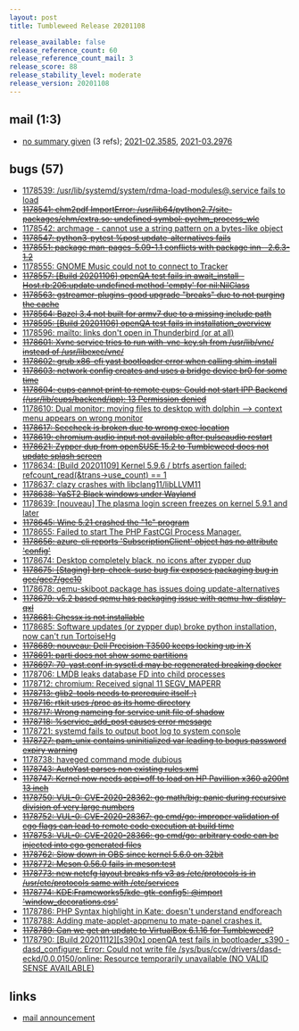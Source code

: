 ```yaml
---
layout: post
title: Tumbleweed Release 20201108

release_available: false
release_reference_count: 60
release_reference_count_mail: 3
release_score: 88
release_stability_level: moderate
release_version: 20201108
---
```


## mail (1:3)

- [no summary given](https://github.com/boombatower/tumbleweed-review/issues/10) (3 refs); [2021-02.3585](https://github.com/boombatower/tumbleweed-review/issues/10), [2021-03.2976](https://github.com/boombatower/tumbleweed-review/issues/10)

## bugs (57)

<!--more-->

- [1178539: /usr/lib/systemd/system/rdma-load-modules@.service fails to load](https://bugzilla.opensuse.org/show_bug.cgi?id=1178539)
- ~~[1178541: chm2pdf    ImportError: /usr/lib64/python2.7/site-packages/chm/extra.so: undefined symbol: pychm_process_wlc](https://bugzilla.opensuse.org/show_bug.cgi?id=1178541)~~
- [1178542: archmage - cannot use a string pattern on a bytes-like object](https://bugzilla.opensuse.org/show_bug.cgi?id=1178542)
- ~~[1178547: python3-pytest %post update-alternatives fails](https://bugzilla.opensuse.org/show_bug.cgi?id=1178547)~~
- ~~[1178551: package man-pages-5.09-1.1 conflicts with package inn--2.6.3-1.2](https://bugzilla.opensuse.org/show_bug.cgi?id=1178551)~~
- [1178555: GNOME Music could not to connect to Tracker](https://bugzilla.opensuse.org/show_bug.cgi?id=1178555)
- ~~[1178557: \[Build 20201106\] openQA test fails in await_install - Host.rb:206:update undefined method 'empty' for nil:NilClass](https://bugzilla.opensuse.org/show_bug.cgi?id=1178557)~~
- ~~[1178563: gstreamer-plugins-good upgrade "breaks" due to not purging the cache](https://bugzilla.opensuse.org/show_bug.cgi?id=1178563)~~
- ~~[1178564: Bazel 3.4 not built for armv7 due to a missing include path](https://bugzilla.opensuse.org/show_bug.cgi?id=1178564)~~
- ~~[1178595: \[Build 20201106\] openQA test fails in installation_overview](https://bugzilla.opensuse.org/show_bug.cgi?id=1178595)~~
- [1178596: mailto: links don't open in Thunderbird (or at all)](https://bugzilla.opensuse.org/show_bug.cgi?id=1178596)
- ~~[1178601: Xvnc service tries to run with-vnc-key.sh from /usr/lib/vnc/ instead of /usr/libexec/vnc/](https://bugzilla.opensuse.org/show_bug.cgi?id=1178601)~~
- ~~[1178602: grub x86-efi yast bootloader error when calling shim-install](https://bugzilla.opensuse.org/show_bug.cgi?id=1178602)~~
- ~~[1178603: network config creates and uses a bridge device br0 for some time](https://bugzilla.opensuse.org/show_bug.cgi?id=1178603)~~
- ~~[1178604: cups cannot print to remote cups: Could not start IPP Backend (/usr/lib/cups/backend/ipp): 13 Permission denied](https://bugzilla.opensuse.org/show_bug.cgi?id=1178604)~~
- [1178610: Dual monitor: moving files to desktop with dolphin --> context menu appears on wrong monitor](https://bugzilla.opensuse.org/show_bug.cgi?id=1178610)
- ~~[1178617: Seccheck is broken due to wrong exec location](https://bugzilla.opensuse.org/show_bug.cgi?id=1178617)~~
- ~~[1178619: chromium audio input not available after pulseaudio restart](https://bugzilla.opensuse.org/show_bug.cgi?id=1178619)~~
- ~~[1178621: Zypper dup from openSUSE 15.2 to Tumbleweed does not update splash screen](https://bugzilla.opensuse.org/show_bug.cgi?id=1178621)~~
- [1178634: \[Build 20201109\] Kernel 5.9.6 / btrfs asertion failed: refcount_read(&trans->use_count) == 1](https://bugzilla.opensuse.org/show_bug.cgi?id=1178634)
- [1178637: clazy crashes with libclang11/libLLVM11](https://bugzilla.opensuse.org/show_bug.cgi?id=1178637)
- ~~[1178638: YaST2 Black windows under Wayland](https://bugzilla.opensuse.org/show_bug.cgi?id=1178638)~~
- [1178639: \[nouveau\] The plasma login screen freezes on kernel 5.9.1 and later](https://bugzilla.opensuse.org/show_bug.cgi?id=1178639)
- ~~[1178645: Wine 5.21 crashed the "1c" program](https://bugzilla.opensuse.org/show_bug.cgi?id=1178645)~~
- [1178655: Failed to start The PHP FastCGI Process Manager.](https://bugzilla.opensuse.org/show_bug.cgi?id=1178655)
- ~~[1178656: azure-cli reports 'SubscriptionClient' object has no attribute 'config'](https://bugzilla.opensuse.org/show_bug.cgi?id=1178656)~~
- [1178674: Desktop completely black, no icons after zypper dup](https://bugzilla.opensuse.org/show_bug.cgi?id=1178674)
- ~~[1178675: \[Staging\] brp-check-suse bug fix exposes packaging bug in gcc/gcc7/gcc10](https://bugzilla.opensuse.org/show_bug.cgi?id=1178675)~~
- [1178678: qemu-skiboot package has issues doing update-alternatives](https://bugzilla.opensuse.org/show_bug.cgi?id=1178678)
- ~~[1178679: v5.2 based qemu has packaging issue with qemu-hw-display-qxl](https://bugzilla.opensuse.org/show_bug.cgi?id=1178679)~~
- ~~[1178681: Chessx is not installable](https://bugzilla.opensuse.org/show_bug.cgi?id=1178681)~~
- [1178685: Software updates (or zypper dup) broke python installation, now can't run TortoiseHg](https://bugzilla.opensuse.org/show_bug.cgi?id=1178685)
- ~~[1178689: nouveau: Dell Precision T3500 keeps locking up in X](https://bugzilla.opensuse.org/show_bug.cgi?id=1178689)~~
- ~~[1178691: parti does not show some partitions](https://bugzilla.opensuse.org/show_bug.cgi?id=1178691)~~
- ~~[1178697: 70-yast.conf in sysctl.d may be regenerated breaking docker](https://bugzilla.opensuse.org/show_bug.cgi?id=1178697)~~
- [1178706: LMDB leaks database FD into child processes](https://bugzilla.opensuse.org/show_bug.cgi?id=1178706)
- [1178712: chromium:  Received signal 11 SEGV_MAPERR](https://bugzilla.opensuse.org/show_bug.cgi?id=1178712)
- ~~[1178713: glib2-tools needs to prerequire itself :)](https://bugzilla.opensuse.org/show_bug.cgi?id=1178713)~~
- ~~[1178716: rtkit uses /proc as its home directory](https://bugzilla.opensuse.org/show_bug.cgi?id=1178716)~~
- ~~[1178717: Wrong nameing for service unit file of shadow](https://bugzilla.opensuse.org/show_bug.cgi?id=1178717)~~
- ~~[1178718: %service_add_post causes error message](https://bugzilla.opensuse.org/show_bug.cgi?id=1178718)~~
- [1178721: systemd fails to output boot log to system console](https://bugzilla.opensuse.org/show_bug.cgi?id=1178721)
- ~~[1178727: pam_unix contains uninitialized var leading to bogus password expiry warning](https://bugzilla.opensuse.org/show_bug.cgi?id=1178727)~~
- [1178738: haveged command mode dubious](https://bugzilla.opensuse.org/show_bug.cgi?id=1178738)
- ~~[1178743: AutoYast parses non existing rules.xml](https://bugzilla.opensuse.org/show_bug.cgi?id=1178743)~~
- ~~[1178747: Kernel now needs acpi=off to load on HP Pavillion x360 a200nt 13 inch](https://bugzilla.opensuse.org/show_bug.cgi?id=1178747)~~
- ~~[1178750: VUL-0: CVE-2020-28362: go math/big: panic during recursive division of very large numbers](https://bugzilla.opensuse.org/show_bug.cgi?id=1178750)~~
- ~~[1178752: VUL-0: CVE-2020-28367: go cmd/go: improper validation of cgo flags can lead to remote code execution at build time](https://bugzilla.opensuse.org/show_bug.cgi?id=1178752)~~
- ~~[1178753: VUL-0: CVE-2020-28366: go cmd/go: arbitrary code can be injected into cgo generated files](https://bugzilla.opensuse.org/show_bug.cgi?id=1178753)~~
- ~~[1178762: Slow down in OBS since kernel 5.6.0 on 32bit](https://bugzilla.opensuse.org/show_bug.cgi?id=1178762)~~
- ~~[1178772: Meson 0.56.0 fails in meson:test](https://bugzilla.opensuse.org/show_bug.cgi?id=1178772)~~
- ~~[1178773: new netcfg layout breaks nfs v3 as /etc/protocols is in /usr/etc/protocols same with /etc/services](https://bugzilla.opensuse.org/show_bug.cgi?id=1178773)~~
- ~~[1178774: KDE:Frameworks5/kde-gtk-config5: @import 'window_decorations.css'](https://bugzilla.opensuse.org/show_bug.cgi?id=1178774)~~
- [1178786: PHP Syntax highlight in Kate: doesn't understand endforeach](https://bugzilla.opensuse.org/show_bug.cgi?id=1178786)
- [1178788: Adding mate-applet-appmenu to mate-panel crashes it.](https://bugzilla.opensuse.org/show_bug.cgi?id=1178788)
- ~~[1178789: Can we get an update to VirtualBox 6.1.16 for Tumbleweed?](https://bugzilla.opensuse.org/show_bug.cgi?id=1178789)~~
- [1178790: \[Build 20201112\]\[s390x\] openQA test fails in bootloader_s390 - dasd_configure: Error: Could not write file /sys/bus/ccw/drivers/dasd-eckd/0.0.0150/online: Resource temporarily unavailable (NO VALID SENSE AVAILABLE)](https://bugzilla.opensuse.org/show_bug.cgi?id=1178790)



## links

- [mail announcement](https://github.com/boombatower/tumbleweed-review/issues/10)
